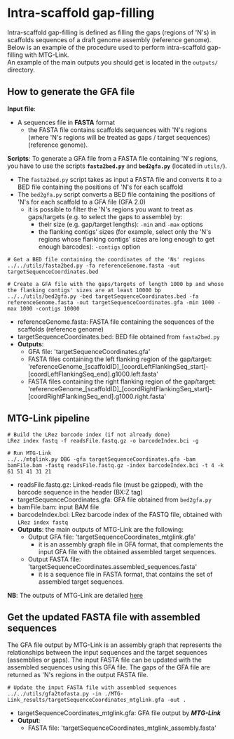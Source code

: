 # Intra-scaffold gap-filling

Intra-scaffold gap-filling is defined as filling the gaps (regions of 'N's) in scaffolds sequences of a draft genome assembly (reference genome).  
Below is an example of the procedure used to perform intra-scaffold gap-filling with MTG-Link.  
An example of the main outputs you should get is located in the `outputs/` directory.


## How to generate the GFA file

**Input file**: 
* A sequences file in **FASTA** format
    * the FASTA file contains scaffolds sequences with 'N's regions (where 'N's regions will be treated as gaps / target sequences) (reference genome).

**Scripts**: To generate a GFA file from a FASTA file containing 'N's regions, you have to use the scripts **`fasta2bed.py`** and **`bed2gfa.py`** (located in `utils/`).
* The `fasta2bed.py` script takes as input a FASTA file and converts it to a BED file containing the positions of 'N's for each scaffold
* The `bed2gfa.py` script converts a BED file containing the positions of 'N's for each scaffold to a GFA file (GFA 2.0) 
    * it is possible to filter the 'N's regions you want to treat as gaps/targets (e.g. to select the gaps to assemble) by:
        * their size (e.g. gap/target lengths): `-min` and `-max` options
        * the flanking contigs' sizes (for example, select only the 'N's regions whose flanking contigs' sizes are long enough to get enough barcodes): `-contigs` option
```
# Get a BED file containing the coordinates of the 'Ns' regions
../../utils/fasta2bed.py -fa referenceGenome.fasta -out targetSequenceCoordinates.bed

# Create a GFA file with the gaps/targets of length 1000 bp and whose the flanking contigs' sizes are at least 10000 bp
../../utils/bed2gfa.py -bed targetSequenceCoordinates.bed -fa referenceGenome.fasta -out targetSequenceCoordinates.gfa -min 1000 -max 1000 -contigs 10000
```
* referenceGenome.fasta: FASTA file containing the sequences of the scaffolds (reference genome)
* targetSequenceCoordinates.bed: BED file obtained from `fasta2bed.py`
* **Outputs**: 
    * GFA file: 'targetSequenceCoordinates.gfa'
    * FASTA files containing the left flanking region of the gap/target: 'referenceGenome_[scaffoldID]_[coordLeftFlankingSeq_start]-[coordLeftFlankingSeq_end].g1000.left.fasta'
    * FASTA files containing the right flanking region of the gap/target: 'referenceGenome_[scaffoldID]_[coordRightFlankingSeq_start]-[coordRightFlankingSeq_end].g1000.right.fasta'


## MTG-Link pipeline

```
# Build the LRez barcode index (if not already done)
LRez index fastq -f readsFile.fastq.gz -o barcodeIndex.bci -g

# Run MTG-Link
../../mtglink.py DBG -gfa targetSequenceCoordinates.gfa -bam bamFile.bam -fastq readsFile.fastq.gz -index barcodeIndex.bci -t 4 -k 61 51 41 31 21
```
* readsFile.fastq.gz: Linked-reads file (must be gzipped), with the barcode sequence in the header (BX:Z tag)
* targetSequenceCoordinates.gfa: GFA file obtained from `bed2gfa.py`
* bamFile.bam: input BAM file
* barcodeIndex.bci: LRez barcode index of the FASTQ file, obtained with `LRez index fastq`
* **Outputs**: the main outputs of MTG-Link are the following:
    * Output GFA file: 'targetSequenceCoordinates_mtglink.gfa'
        * it is an assembly graph file in GFA format, that complements the input GFA file with the obtained assembled target sequences.
    * Output FASTA file: 'targetSequenceCoordinates.assembled_sequences.fasta'
        * it is a sequence file in FASTA format, that contains the set of assembled target sequences.

**NB**: The outputs of MTG-Link are detailed [here](../input-output_files.md)


## Get the updated FASTA file with assembled sequences

The GFA file output by MTG-Link is an assembly graph that represents the relationships between the input sequences and the target sequences (assemblies or gaps). The input FASTA file can be updated with the assembled sequences using this GFA file. The gaps of the GFA file are returned as 'N's regions in the output FASTA file.
```
# Update the input FASTA file with assembled sequences
../../utils/gfa2tofasta.py -in ./MTG-Link_results/targetSequenceCoordinates_mtglink.gfa -out .
```
* targetSequenceCoordinates_mtglink.gfa: GFA file output by ***MTG-Link***
* **Output**:
    * FASTA file: 'targetSequenceCoordinates_mtglink_assembly.fasta'

